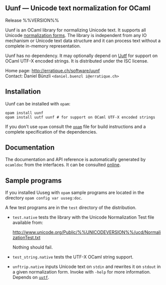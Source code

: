 Uunf — Unicode text normalization for OCaml
-------------------------------------------------------------------------------
Release %%VERSION%%

Uunf is an OCaml library for normalizing Unicode text. It supports all
Unicode [normalization forms][1]. The library is independent from any
IO mechanism or Unicode text data structure and it can process text
without a complete in-memory representation.

Uunf has no dependency. It may optionally depend on [Uutf][2] for
support on OCaml UTF-X encoded strings. It is distributed under the
ISC license.

[1]: http://www.unicode.org/reports/tr15/
[2]: http://erratique.ch/software/uutf

Home page: http://erratique.ch/software/uunf  
Contact: Daniel Bünzli `<daniel.buenzl i@erratique.ch>`


## Installation

Uunf can be installed with `opam`:

    opam install uunf
    opam install uutf uunf # for support on OCaml UTF-X encoded strings

If you don't use `opam` consult the [`opam`](opam) file for build
instructions and a complete specification of the dependencies.


## Documentation

The documentation and API reference is automatically generated by
`ocamldoc` from the interfaces. It can be consulted [online][doc].

[doc]: http://erratique.ch/software/uunf/doc/


## Sample programs

If you installed Uuseg with `opam` sample programs are located in
the directory `opam config var uuseg:doc`.

A few test programs are in the `test` directory of the distribution.

- `test.native` tests the library with the Unicode Normalization Test
  file available from:

  http://www.unicode.org/Public/%%UNICODEVERSION%%/ucd/NormalizationTest.txt

  Nothing should fail.

- `test_string.native` tests the UTF-X OCaml string support.

- `unftrip.native` inputs Unicode text on `stdin` and rewrites it on
  `stdout` in a given normalization form. Invoke with `-help` for more
  information. Depends on [`uutf`](http://erratique.ch/software/uutf).
